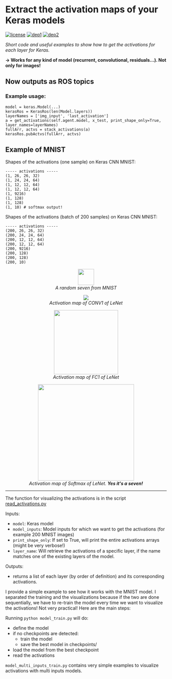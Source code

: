 # Extract the activation maps of your Keras models
[![license](https://img.shields.io/badge/License-Apache_2.0-brightgreen.svg)](https://github.com/philipperemy/keras-attention-mechanism/blob/master/LICENSE) [![dep1](https://img.shields.io/badge/Tensorflow-1.2+-blue.svg)](https://www.tensorflow.org/) [![dep2](https://img.shields.io/badge/Keras-2.0+-blue.svg)](https://keras.io/) 

*Short code and useful examples to show how to get the activations for each layer for Keras.*

**-> Works for any kind of model (recurrent, convolutional, residuals...). Not only for images!**

## Now outputs as ROS topics
### Example usage:
```
model = keras.Model(...)
kerasRos = KerasRos(len(Model.layers))
layerNames = ['img_input', 'last_activation']
a = get_activations(self.agent.model, x_test, print_shape_only=True, layer_names=layerNames)
fullArr, actvs = stack_activations(a)
kerasRos.pubActvs(fullArr, actvs)
```


## Example of MNIST

Shapes of the activations (one sample) on Keras CNN MNIST:
```
----- activations -----
(1, 26, 26, 32)
(1, 24, 24, 64)
(1, 12, 12, 64)
(1, 12, 12, 64)
(1, 9216)
(1, 128)
(1, 128)
(1, 10) # softmax output!
```

Shapes of the activations (batch of 200 samples) on Keras CNN MNIST:
```
----- activations -----
(200, 26, 26, 32)
(200, 24, 24, 64)
(200, 12, 12, 64)
(200, 12, 12, 64)
(200, 9216)
(200, 128)
(200, 128)
(200, 10)
```

<p align="center">
  <img src="assets/0.png" width="50">
  <br><i>A random seven from MNIST</i>
</p>


<p align="center">
  <img src="assets/1.png">
  <br><i>Activation map of CONV1 of LeNet</i>
</p>

<p align="center">
  <img src="assets/2.png" width="200">
  <br><i>Activation map of FC1 of LeNet</i>
</p>


<p align="center">
  <img src="assets/3.png" width="300">
  <br><i>Activation map of Softmax of LeNet. <b>Yes it's a seven!</b></i>
</p>

<hr/>

The function for visualizing the activations is in the script [read_activations.py](https://github.com/philipperemy/keras-visualize-activations/blob/master/read_activations.py)

Inputs:
- `model`: Keras model
- `model_inputs`: Model inputs for which we want to get the activations (for example 200 MNIST images)
- `print_shape_only`: If set to True, will print the entire activations arrays (might be very verbose!)
- `layer_name`: Will retrieve the activations of a specific layer, if the name matches one of the existing layers of the model.

Outputs:
- returns a list of each layer (by order of definition) and its corresponding activations.

I provide a simple example to see how it works with the MNIST model. I separated the training and the visualizations because if the two are done sequentially, we have to re-train the model every time we want to visualize the activations! Not very practical! Here are the main steps:

Running `python model_train.py` will do:

- define the model
- if no checkpoints are detected:
  - train the model
  - save the best model in checkpoints/
- load the model from the best checkpoint
- read the activations

`model_multi_inputs_train.py` contains very simple examples to visualize activations with multi inputs models. 
